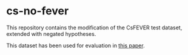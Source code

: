 # cs-no-fever
This repository contains the modification of the CsFEVER test dataset, extended with negated hypotheses.

  This dataset has been used for evaluation in [this paper](https://nlp.fi.muni.cz/raslan/2024/paper11.pdf).
